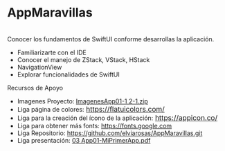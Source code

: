 # AppMaravillas

<p><br />Conocer los fundamentos de SwiftUI conforme desarrollas la aplicaci&oacute;n.</p>
<ul>
    <li>Familiarizarte con el IDE</li>
    <li>Conocer el manejo de ZStack, VStack, HStack</li>
    <li>NavigationView</li>
    <li>Explorar funcionalidades de SwiftUI</li>
</ul>

Recursos de Apoyo
<ul>
    <li>Imagenes Proyecto: <a class="instructure_file_link inline_disabled" title="ImagenesApp01-1 2-1.zip" href="https://experiencia21.tec.mx/courses/312521/files/114863962?wrap=1" target="_blank" rel="noopener" data-canvas-previewable="false" data-api-endpoint="https://experiencia21.tec.mx/api/v1/courses/312521/files/114863962" data-api-returntype="File">ImagenesApp01-1 2-1.zip</a>&nbsp;</li>
    <li>Liga p&aacute;gina de colores:<span style="color: var(--ic-brand-font-color-dark); font-family: inherit; font-size: 1rem;">&nbsp;</span><a class="inline_disabled" style="font-family: inherit; font-size: 1rem;" href="https://flatuicolors.com/" target="_blank" rel="noopener">https://flatuicolors.com/ </a></li>
    <li><a class="inline_disabled" style="font-family: inherit; font-size: 1rem;" href="https://flatuicolors.com/" target="_blank" rel="noopener"></a>Liga para la creaci&oacute;n del &iacute;cono de la aplicaci&oacute;n:<span style="color: var(--ic-brand-font-color-dark); font-family: inherit; font-size: 1rem;">&nbsp;</span><a class="external" style="font-family: inherit; font-size: 1rem;" href="https://appicon.co/" target="_blank" rel="noopener">https://appicon.co/</a></li>
    <li>Liga para obtener m&aacute;s fonts: <a href="https://fonts.google.com" target="_blank" rel="noopener">https://fonts.google.com</a></li>
    <li>Liga Repositorio: <a href="https://github.com/elviarosas/AppMaravillas.git" target="_blank" rel="noopener">https://github.com/elviarosas/AppMaravillas.git</a></li>
    <li>Liga presentaci&oacute;n: <a class="instructure_file_link instructure_scribd_file inline_disabled" title="03 App01-MiPrimerApp.pdf" href="https://experiencia21.tec.mx/courses/312521/files/114886424?wrap=1" target="_blank" rel="noopener" data-canvas-previewable="false" data-api-endpoint="https://experiencia21.tec.mx/api/v1/courses/312521/files/114886424" data-api-returntype="File">03 App01-MiPrimerApp.pdf</a>&nbsp;</li>
</ul>
